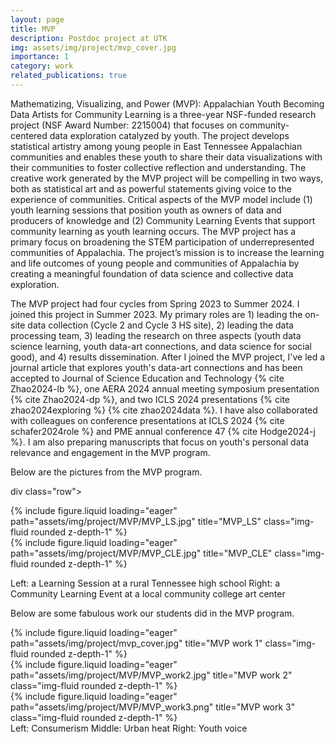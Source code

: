 ```yaml
---
layout: page
title: MVP
description: Postdoc project at UTK
img: assets/img/project/mvp_cover.jpg
importance: 1
category: work
related_publications: true
---
```


Mathematizing, Visualizing, and Power (MVP): Appalachian Youth Becoming Data Artists for Community Learning is a three-year NSF-funded research project (NSF Award Number: 2215004) that focuses on community-centered data exploration catalyzed by youth. The project develops statistical artistry among young people in East Tennessee Appalachian communities and enables these youth to share their data visualizations with their communities to foster collective reflection and understanding. The creative work generated by the MVP project will be compelling in two ways, both as statistical art and as powerful statements giving voice to the experience of communities. Critical aspects of the MVP model include (1) youth learning sessions that position youth as owners of data and producers of knowledge and (2) Community Learning Events that support community learning as youth learning occurs. The MVP project has a primary focus on broadening the STEM participation of underrepresented communities of Appalachia. The project’s mission is to increase the learning and life outcomes of young people and communities of Appalachia by creating a meaningful foundation of data science and collective data exploration.

The MVP project had four cycles from Spring 2023 to Summer 2024. I joined this project in Summer 2023. My primary roles are 1) leading the on-site data collection (Cycle 2 and Cycle 3 HS site), 2) leading the data processing team, 3) leading the research on three aspects (youth data science learning, youth data-art connections, and data science for social good), and 4) results dissemination. After I joined the MVP project, I've led a journal article that explores youth's data-art connections and has been accepted to Journal of Science Education and Technology {% cite Zhao2024-lb %}, one AERA 2024 annual meeting symposium presentation {% cite Zhao2024-dp %}, and two ICLS 2024 presentations {% cite zhao2024exploring %} {% cite zhao2024data %}. I have also collaborated with colleagues on conference presentations at ICLS 2024 {% cite schafer2024role %} and PME annual conference 47 {% cite Hodge2024-j %}. I am also preparing manuscripts that focus on youth's personal data relevance and engagement in the MVP program.

Below are the pictures from the MVP program.

div class="row">
    <div class="col-sm mt-5 mt-md-0">
        {% include figure.liquid loading="eager" path="assets/img/project/MVP/MVP_LS.jpg" title="MVP_LS" class="img-fluid rounded z-depth-1" %}
    </div>
    <div class="col-sm mt-5 mt-md-0">
        {% include figure.liquid loading="eager" path="assets/img/project/MVP/MVP_CLE.jpg" title="MVP_CLE" class="img-fluid rounded z-depth-1" %}
    </div>
</div>
<div class="caption">
    Left: a Learning Session at a rural Tennessee high school
    Right: a Community Learning Event at a local community college art center
</div>

Below are some fabulous work our students did in the MVP program.

<div class="row">
    <div class="col-sm mt-3 mt-md-0">
        {% include figure.liquid loading="eager" path="assets/img/project/mvp_cover.jpg" title="MVP work 1" class="img-fluid rounded z-depth-1" %}
    </div>
    <div class="col-sm mt-3 mt-md-0">
        {% include figure.liquid loading="eager" path="assets/img/project/MVP/MVP_work2.jpg" title="MVP work 2" class="img-fluid rounded z-depth-1" %}
    </div>
    <div class="col-sm mt-3 mt-md-0">
        {% include figure.liquid loading="eager" path="assets/img/project/MVP/MVP_work3.png" title="MVP work 3" class="img-fluid rounded z-depth-1" %}
    </div>
</div>
<div class="caption">
    Left: Consumerism
    Middle: Urban heat
    Right: Youth voice
</div>
